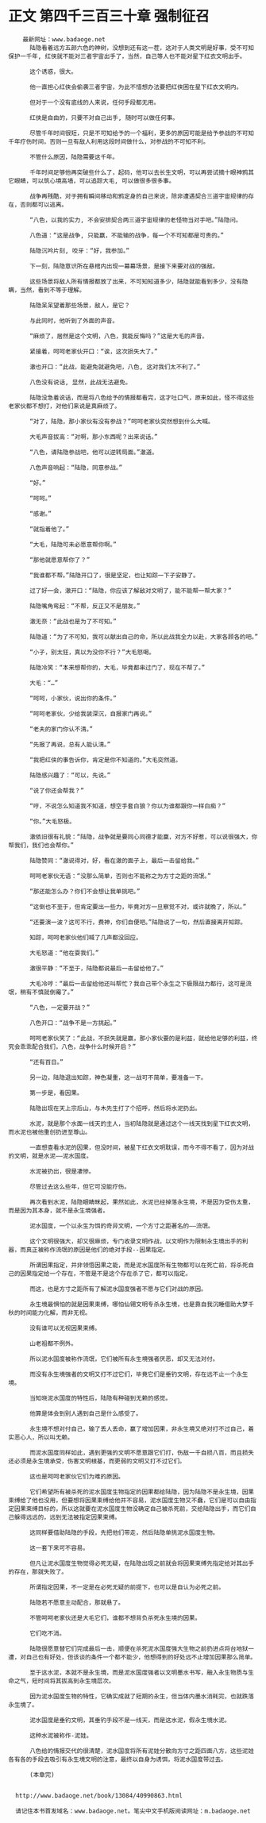 # 正文 第四千三百三十章 强制征召
        最新网址：www.badaoge.net
          陆隐看着远方五颜六色的神树，没想到还有这一茬，这对于人类文明是好事，受不可知保护一千年, 红侠就不能对三者宇宙出手了，当然，自己等人也不能对星下红衣文明出手。
      
          这个诱惑，很大。
      
          他一直担心红侠会偷袭三者宇宙，为此不惜想办法要把红侠困在星下红衣文明内。
      
          但对于一个没有底线的人来说，任何手段都无用。
      
          红侠是自由的，只要不对自己出手, 随时可以做任何事。
      
          尽管千年时间很短，只是不可知给予的一个福利，更多的原因可能是给予参战的不可知千年疗伤时间，否则一旦有敌人利用这段时间做什么，对参战的不可知不利。
      
          不管什么原因，陆隐需要这千年。
      
          千年时间足够他再突破些什么了，起码，他可以去长生文明，可以再尝试摘十眼神鸦其它眼睛，可以筑心境高墙，可以追踪大毛, 可以做很多很多事。
      
          战争再残酷，对于拥有瞬间移动和鸦定身的自己来说，除非遭遇契合三道宇宙规律的存在，否则都可以逃离。
      
          “八色，以我的实力, 不会安排契合两三道宇宙规律的老怪物当对手吧。”陆隐问。
      
          八色道：“这是战争, 只能赢，不能输的战争，每一个不可知都是可贵的。”
      
          陆隐沉吟片刻, 咬牙：“好，我参加。”
      
          下一刻，陆隐意识所在悬棺内出现一幕幕场景，是接下来要对战的强敌。
      
          这些场景将敌人所有情报都放了出来，不可知知道多少，陆隐就能看到多少，没有隐瞒，当然，看到不等于理解。
      
          陆隐呆呆望着那些场景，敌人，是它？
      
          与此同时，他听到了外面的声音。
      
          “麻烦了，居然是这个文明，八色，我能反悔吗？”这是大毛的声音。
      
          紧接着，呵呵老家伙开口：“诶，这次损失大了。”
      
          澈也开口：“此战，能避免就避免吧，八色, 这对我们太不利了。”
      
          八色没有说话, 显然，此战无法避免。
      
          陆隐没急着说话，而是将八色给予的情报都看完，这才吐口气，原来如此，怪不得这些老家伙都不想打，对他们来说是真麻烦了。
      
          “对了，陆隐，那小家伙有没有参战？”呵呵老家伙突然想到什么大喊。
      
          大毛声音拔高：“对啊，那小东西呢？出来说话。”
      
          “八色，请陆隐参战吧，他可以逆转局面。”澈道。
      
          八色声音响起：“陆隐，同意参战。”
      
          “好。”
      
          “呵呵。”
      
          “感谢。”
      
          “就指着他了。”
      
          “大毛，陆隐可未必愿意帮你啊。”
      
          “那他就愿意帮你了？”
      
          “我谁都不帮。”陆隐开口了，很是坚定，也让知踪一下子安静了。
      
          过了好一会，澈开口：“陆隐，你应该了解敌对文明了，能不能帮一帮大家？”
      
          陆隐嘴角弯起：“不帮，反正又不是朋友。”
      
          澈无奈：“此战也是为了不可知。”
      
          陆隐道：“为了不可知，我可以献出自己的命，所以此战我全力以赴，大家各顾各的吧。”
      
          “小子，别太狂，真以为没你不行？”大毛怒喝。
      
          陆隐冷笑：“本来想帮你的，大毛，毕竟都串过门了，现在不帮了。”
      
          大毛：“…”
      
          “呵呵，小家伙，说出你的条件。”
      
          “呵呵老家伙，少给我装深沉，自报家门再说。”
      
          “老夫的家门你认不清。”
      
          “先报了再说，总有人能认清。”
      
          “我把红侠的事告诉你，肯定是你不知道的。”大毛突然道。
      
          陆隐感兴趣了：“可以，先说。”
      
          “说了你还会帮我？”
      
          “哼，不说怎么知道我不知道，想空手套白狼？你以为谁都跟你一样白痴？”
      
          “你。”大毛怒极。
      
          澈依旧很有礼貌：“陆隐，战争就是要同心同德才能赢，对方不好惹，可以说很强大，你帮我们，我们也会帮你。”
      
          陆隐赞同：“澈说得对，好，看在澈的面子上，最后一击留给我。”
      
          呵呵老家伙无语：“没那么简单，否则也不能称之为方寸之距的流氓。”
      
          “那还能怎么办？你们不会想让我单挑吧。”
      
          “这倒也不至于，但肯定要出一些力，毕竟对方一旦察觉不对，或许就晚了，所以。”
      
          “还要演一波？这可不行，费神，你们自便吧。”陆隐说了一句，然后直接离开知踪。
      
          知踪，呵呵老家伙他们喊了几声都没回应。
      
          大毛怒道：“他在耍我们。”
      
          澈很平静：“不至于，陆隐都说最后一击留给他了。”
      
          大毛冷哼：“最后一击留给他还叫帮忙？我自己带个永生之下极限战力都行，这可是流氓，稍有不慎就倒霉了。”
      
          “八色，一定要开战？”
      
          八色开口：“战争不是一方挑起。”
      
          呵呵老家伙笑了：“此战，不损失就是赢，那小家伙要的是利益，就给他足够的利益，终究会乖乖配合我们，八色，战争什么时候开启？”
      
          “还有百日。”
      
          另一边，陆隐退出知踪，神色凝重，这一战可不简单，要准备一下。
      
          第一步是，看因果。
      
          陆隐出现在天上宗后山，与木先生打了个招呼，然后将水泥扔出。
      
          水泥，就是那个水面一线天的主人，当初陆隐就是通过这个一线天找到星下红衣文明，而水泥也被他重创扔进至尊山。
      
          一直想查看水泥的因果，但没时间，被星下红衣文明耽误，而今不得不看了，因为对战的文明，就是水泥——泥水国度。
      
          水泥被扔出，很是凄惨。
      
          尽管过去这么些年，但它可没能疗伤。
      
          再次看到水泥，陆隐眼睛眯起，果然如此，水泥已经掉落永生境，不是因为受伤太重，而是因为其本身，就不是永生境强者。
      
          泥水国度，一个以永生为饵的奇异文明，一个方寸之距著名的——流氓。
      
          这个文明很强大，却又很麻烦，专门收录文明作战，以文明作为限制永生境出手的利器，而真正被称作流氓的原因是他们的绝对手段--因果指定。
      
          所谓因果指定，并非领悟因果之能，而是泥水国度所有生物都可以在死亡前，将杀死自己的因果指定给一个存在，不管是不是这个存在杀了它，都可以指定。
      
          而这，也是方寸之距所有了解泥水国度强者不愿与它们对战的原因。
      
          永生境最惧怕的就是因果束缚，哪怕仙翎文明专杀永生境，也是靠自我沉睡借助大梦千秋的时间能力化解，而非无视。
      
          没有谁可以无视因果束缚。
      
          山老祖都不例外。
      
          所以泥水国度被称作流氓，它们被所有永生境强者厌恶，却又无法对付。
      
          而没有永生境强者的文明又打不过它们，毕竟它们是垂钓文明，存在远不止一个永生境。
      
          当知晓泥水国度的特性后，陆隐有种碰到无赖的感觉。
      
          他算是体会到别人遇到自己是什么感受了。
      
          永生境不想对付自己，输了丢人丢命，赢了增加因果，非永生境又绝对打不过自己，着实恶心人，所以叫无赖。
      
          而泥水国度同样如此，遇到更强的文明不愿意跟它们打，伤敌一千自损八百，而且损失还必须是永生境承受，伤害文明根基，而更弱的文明又打不过它们。
      
          这也是呵呵老家伙它们为难的原因。
      
          它们希望所有被杀死的泥水国度生物指定的因果都给陆隐，因为陆隐不是永生境，因果束缚给了他也没用，但要想将因果束缚给他并不容易，泥水国度生物又不蠢，它们是可以自由指定因果束缚目标的，所以这就要在泥水国度生物没确定自己被杀死前，交给陆隐出手，而它们自己躲得远远的，远到无法被指定因果束缚。
      
          这同样要借助陆隐的手段，先把他们带走，然后陆隐单挑泥水国度生物。
      
          这一套下来可不容易。
      
          但凡让泥水国度生物觉得必死无疑，在陆隐出现之前就会将因果束缚先指定给对其出手的存在，那就失败了。
      
          所谓指定因果，不一定是在必死无疑的前提下，也可以是自认为必死之前。
      
          陆隐若不愿意主动配合，那就悬了。
      
          不管呵呵老家伙还是大毛它们，谁都不想背负杀死永生境的因果。
      
          它们吃不消。
      
          陆隐很愿意替它们完成最后一击，顺便在杀死泥水国度强大生物之前扔进点将台地狱一遭，对自己也有好处，但该谈的条件一个都不能少，他想得到的好处远不止增加因果那么简单。
      
          至于这水泥，本就不是永生境，而是泥水国度强者以文明墨水书写，融入永生物质与生命之气，短时间将其拔高到永生境层次。
      
          因为泥水国度生物的特性，它确实成就了短期的永生，但当体内墨水消耗完，也就跌落永生境了。
      
          泥水国度是垂钓文明，其垂钓手段不是一线天，而是这水泥，假永生境水泥。
      
          这种水泥被称作-泥娃。
      
          八色给的情报交代的很清楚，泥水国度将所有泥娃分散向方寸之距四面八方，这些泥娃各有各的手段去吸引有永生境文明的注意，最终以自身为诱饵，将泥水国度带过去。
      
          (本章完)
      
      
      http://www.badaoge.net/book/13084/40990863.html
      
      请记住本书首发域名：www.badaoge.net。笔尖中文手机版阅读网址：m.badaoge.net